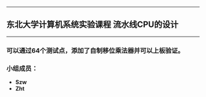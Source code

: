 ***
## 东北大学计算机系统实验课程 流水线CPU的设计
***
### 可以通过64个测试点，添加了自制移位乘法器并可以上板验证。

### 小组成员：

* **Szw**
* **Zht**